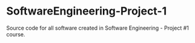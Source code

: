# SoftwareEngineering-Project-1
Source code for all software created in Software Engineering - Project #1 course.

